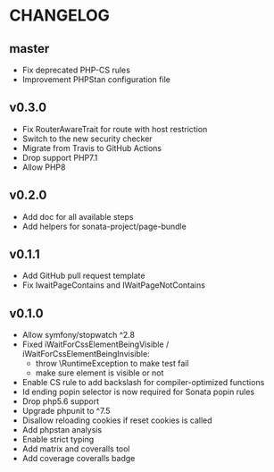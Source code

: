 CHANGELOG
=========

master
------

* Fix deprecated PHP-CS rules
* Improvement PHPStan configuration file

v0.3.0
------

* Fix RouterAwareTrait for route with host restriction
* Switch to the new security checker
* Migrate from Travis to GitHub Actions
* Drop support PHP7.1
* Allow PHP8

v0.2.0
------

* Add doc for all available steps
* Add helpers for sonata-project/page-bundle

v0.1.1
------

* Add GitHub pull request template
* Fix IwaitPageContains and IWaitPageNotContains

v0.1.0
------

* Allow symfony/stopwatch ^2.8
* Fixed iWaitForCssElementBeingVisible / iWaitForCssElementBeingInvisible:
  * throw \RuntimeException to make test fail
  * make sure element is visible or not
* Enable CS rule to add backslash for compiler-optimized functions
* Id ending popin selector is now required for Sonata popin rules
* Drop php5.6 support
* Upgrade phpunit to ^7.5
* Disallow reloading cookies if reset cookies is called
* Add phpstan analysis
* Enable strict typing
* Add matrix and coveralls tool
* Add coverage coveralls badge
